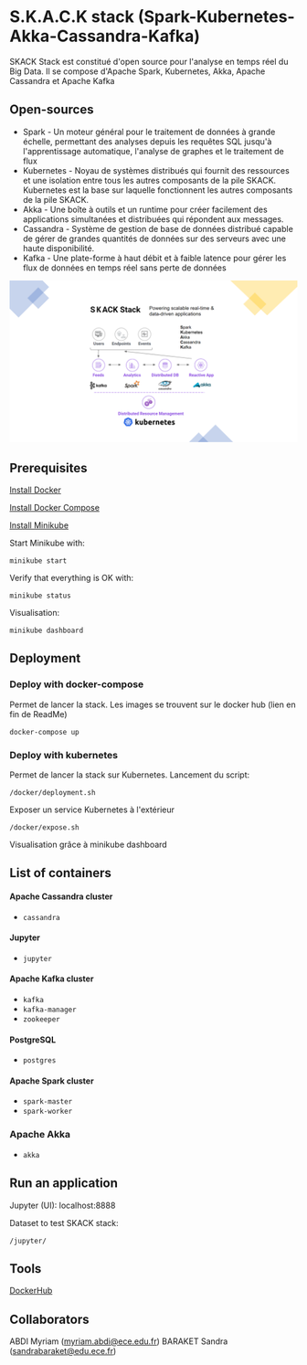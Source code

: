 # S.K.A.C.K stack (Spark-Kubernetes-Akka-Cassandra-Kafka)

SKACK Stack est constitué d'open source pour l'analyse en temps réel du Big Data. Il se compose d'Apache Spark, Kubernetes, Akka, Apache Cassandra et Apache Kafka

## Open-sources

- Spark - Un moteur général pour le traitement de données à grande échelle, permettant des analyses depuis les requêtes SQL jusqu'à l'apprentissage automatique, l'analyse de graphes et le traitement de flux
- Kubernetes - Noyau de systèmes distribués qui fournit des ressources et une isolation entre tous les autres composants de la pile SKACK. Kubernetes est la base sur laquelle fonctionnent les autres composants de la pile SKACK.
- Akka - Une boîte à outils et un runtime pour créer facilement des applications simultanées et distribuées qui répondent aux messages.
- Cassandra - Système de gestion de base de données distribué capable de gérer de grandes quantités de données sur des serveurs avec une haute disponibilité.
- Kafka - Une plate-forme à haut débit et à faible latence pour gérer les flux de données en temps réel sans perte de données

![alt text](https://github.com/oxfordinette/SKACK/blob/main/Bigdata.png)

## Prerequisites
 
[Install Docker](https://www.docker.com/) 

[Install Docker Compose](https://docs.docker.com/compose/)

[Install Minikube](https://kubernetes.io/docs/tasks/tools/install-minikube/) 

Start Minikube with:
```
minikube start
```

Verify that everything is OK with:
```
minikube status
```

Visualisation:
```
minikube dashboard
```
## Deployment

### Deploy with docker-compose

Permet de lancer la stack. Les images se trouvent sur le docker hub (lien en fin de ReadMe)

    docker-compose up
    

### Deploy with kubernetes

Permet de lancer la stack sur Kubernetes. Lancement du script:

    /docker/deployment.sh
    
Exposer un service Kubernetes à l'extérieur

    /docker/expose.sh

Visualisation grâce à minikube dashboard


## List of containers

#### Apache Cassandra cluster

- `cassandra`

#### Jupyter

- `jupyter`

#### Apache Kafka cluster

- `kafka`
- `kafka-manager`
- `zookeeper`

#### PostgreSQL

- `postgres`

#### Apache Spark cluster

- `spark-master`
- `spark-worker`

### Apache Akka

- `akka`


## Run an application 

Jupyter (UI): localhost:8888

Dataset to test SKACK stack:

```
/jupyter/
```

## Tools 

[DockerHub](https://hub.docker.com/repository/docker/sandrabaraket1/)


## Collaborators

ABDI Myriam (myriam.abdi@ece.edu.fr)
BARAKET Sandra (sandrabaraket@edu.ece.fr)

